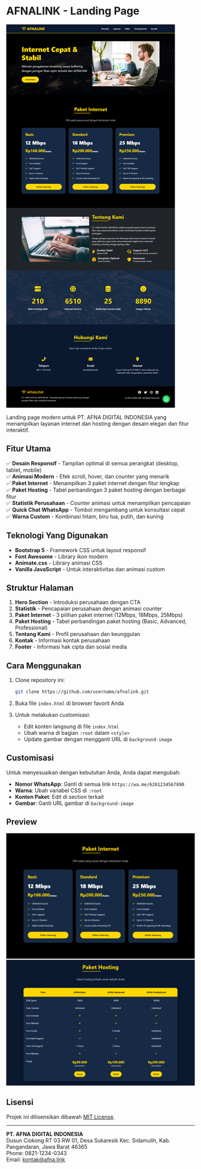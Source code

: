 # AFNALINK - Landing Page

![AFNALINK Preview](assets/preview.png)

Landing page modern untuk PT. AFNA DIGITAL INDONESIA yang menampilkan layanan internet dan hosting dengan desain elegan dan fitur interaktif.

## Fitur Utama

✅ **Desain Responsif** - Tampilan optimal di semua perangkat (desktop, tablet, mobile)  
✅ **Animasi Modern** - Efek scroll, hover, dan counter yang menarik  
✅ **Paket Internet** - Menampilkan 3 paket internet dengan fitur lengkap  
✅ **Paket Hosting** - Tabel perbandingan 3 paket hosting dengan berbagai fitur  
✅ **Statistik Perusahaan** - Counter animasi untuk menampilkan pencapaian  
✅ **Quick Chat WhatsApp** - Tombol mengambang untuk konsultasi cepat  
✅ **Warna Custom** - Kombinasi hitam, biru tua, putih, dan kuning  

## Teknologi Yang Digunakan

- **Bootstrap 5** - Framework CSS untuk layout responsif  
- **Font Awesome** - Library ikon modern  
- **Animate.css** - Library animasi CSS  
- **Vanilla JavaScript** - Untuk interaktivitas dan animasi custom  

## Struktur Halaman

1. **Hero Section** - Introduksi perusahaan dengan CTA  
2. **Statistik** - Pencapaian perusahaan dengan animasi counter  
3. **Paket Internet** - 3 pilihan paket internet (12Mbps, 18Mbps, 25Mbps)  
4. **Paket Hosting** - Tabel perbandingan paket hosting (Basic, Advanced, Professional)  
5. **Tentang Kami** - Profil perusahaan dan keunggulan  
6. **Kontak** - Informasi kontak perusahaan  
7. **Footer** - Informasi hak cipta dan sosial media  

## Cara Menggunakan

1. Clone repository ini:
   ```bash
   git clone https://github.com/username/afnalink.git
   ```

2. Buka file `index.html` di browser favorit Anda

3. Untuk melakukan customisasi:
   - Edit konten langsung di file `index.html`
   - Ubah warna di bagian `:root` dalam `<style>`
   - Update gambar dengan mengganti URL di `background-image`

## Customisasi

Untuk menyesuaikan dengan kebutuhan Anda, Anda dapat mengubah:

- **Nomor WhatsApp**: Ganti di semua link `https://wa.me/6281234567890`
- **Warna**: Ubah variabel CSS di `:root`
- **Konten Paket**: Edit di section terkait
- **Gambar**: Ganti URL gambar di `background-image`

## Preview

![Screenshot Paket Internet](assets/screenshot1.png)
![Screenshot Paket Hosting](assets/screenshot2.png)

## Lisensi

Projek ini dilisensikan dibawah [MIT License](LICENSE).

---

**PT. AFNA DIGITAL INDONESIA**  
Dusun Ciokong RT 03 RW 01, Desa Sukaresik
Kec. Sidamulih, Kab. Pangandaran, Jawa Barat 46365  
Phone: 0821-1234-0343  
Email: kontak@afna.link
